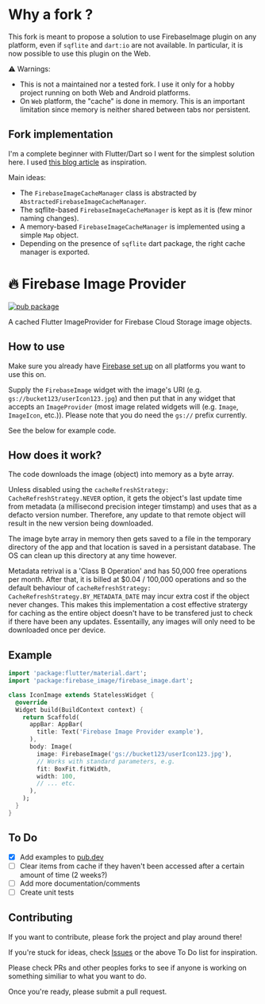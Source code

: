 # Why a fork ?

This fork is meant to propose a solution to use FirebaseImage plugin on any platform, even if `sqflite` and `dart:io` are not available. In particular, it is now possible to use this plugin on the Web.

:warning: Warnings:

- This is not a maintained nor a tested fork. I use it only for a hobby project running on both Web and Android platforms.
- On `Web` platform, the "cache" is done in memory. This is an important limitation since memory is neither shared between tabs nor persistent.

## Fork implementation

I'm a complete beginner with Flutter/Dart so I went for the simplest solution here. I used [this blog article](https://medium.com/@rody.davis.jr/how-to-build-a-native-cross-platform-project-with-flutter-372b9e4b504f) as inspiration.

Main ideas:

- The `FirebaseImageCacheManager` class is abstracted by `AbstractedFirebaseImageCacheManager`.
- The sqflite-based `FirebaseImageCacheManager` is kept as it is (few minor naming changes).
- A memory-based `FirebaseImageCacheManager` is implemented using a simple `Map` object.
- Depending on the presence of `sqflite` dart package, the right cache manager is exported.

# 🔥 Firebase Image Provider

[![pub package](https://img.shields.io/pub/v/firebase_image.svg)](https://pub.dartlang.org/packages/firebase_image)

A cached Flutter ImageProvider for Firebase Cloud Storage image objects.

## How to use

Make sure you already have [Firebase set up](https://firebase.google.com/docs/flutter/setup) on all platforms you want to use this on.

Supply the `FirebaseImage` widget with the image's URI (e.g. `gs://bucket123/userIcon123.jpg`) and then put that in any widget that accepts an `ImageProvider` (most image related widgets will (e.g. `Image`, `ImageIcon`, etc.)). Please note that you do need the `gs://` prefix currently.

See the below for example code.

## How does it work?

The code downloads the image (object) into memory as a byte array.

Unless disabled using the `cacheRefreshStrategy: CacheRefreshStrategy.NEVER` option, it gets the object's last update time from metadata (a millisecond precision integer timstamp) and uses that as a defacto version number. Therefore, any update to that remote object will result in the new version being downloaded.

The image byte array in memory then gets saved to a file in the temporary directory of the app and that location is saved in a persistant database. The OS can clean up this directory at any time however.

Metadata retrival is a 'Class B Operation' and has 50,000 free operations per month. After that, it is billed at $0.04 / 100,000 operations and so the default behaviour of `cacheRefreshStrategy: CacheRefreshStrategy.BY_METADATA_DATE` may incur extra cost if the object never changes. This makes this implementation a cost effective stratergy for caching as the entire object doesn't have to be transfered just to check if there have been any updates. Essentailly, any images will only need to be downloaded once per device.

## Example

```dart
import 'package:flutter/material.dart';
import 'package:firebase_image/firebase_image.dart';

class IconImage extends StatelessWidget {
  @override
  Widget build(BuildContext context) {
    return Scaffold(
      appBar: AppBar(
        title: Text('Firebase Image Provider example'),
      ),
      body: Image(
        image: FirebaseImage('gs://bucket123/userIcon123.jpg'),
        // Works with standard parameters, e.g.
        fit: BoxFit.fitWidth,
        width: 100,
        // ... etc.
      ),
    );
  }
}
```

## To Do

- [x] Add examples to [pub.dev](https://pub.dartlang.org/packages/firebase_image#-example-tab-)
- [ ] Clear items from cache if they haven't been accessed after a certain amount of time (2 weeks?)
- [ ] Add more documentation/comments
- [ ] Create unit tests

## Contributing

If you want to contribute, please fork the project and play around there!

If you're stuck for ideas, check [Issues](https://github.com/mattreid1/firebase_image/issues) or the above To Do list for inspiration.

Please check PRs and other peoples forks to see if anyone is working on something similiar to what you want to do.

Once you're ready, please submit a pull request.
